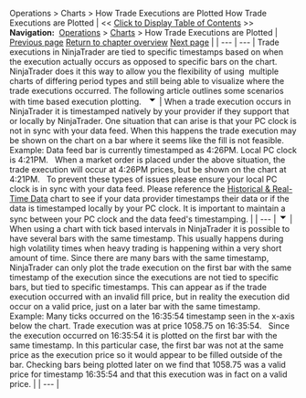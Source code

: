 ﻿
Operations \> Charts \> How Trade Executions are Plotted
How Trade Executions are Plotted
| \<\< [Click to Display Table of Contents](how_trade_executions_are_plott.md) \>\> **Navigation:**     [Operations](operations.md) \> [Charts](charts.md) \> How Trade Executions are Plotted | [Previous page](how_bars_are_built.md) [Return to chapter overview](charts.md) [Next page](break_at_eod.md) |
| --- | --- |
Trade executions in NinjaTrader are tied to specific timestamps based on when the execution actually occurs as opposed to specific bars on the chart. NinjaTrader does it this way to allow you the flexibility of using  multiple charts of differing period types and still being able to visualize where the trade executions occurred. The following article outlines some scenarios with time based execution plotting.
 
![tog_minus](tog_minus.gif)
| When a trade execution occurs in NinjaTrader it is timestamped natively by your provider if they support that or locally by NinjaTrader. One situation that can arise is that your PC clock is not in sync with your data feed. When this happens the trade execution may be shown on the chart on a bar where it seems like the fill is not feasible.   Example: Data feed bar is currently timestamped as 4:26PM. Local PC clock is 4:21PM.   When a market order is placed under the above situation, the trade execution will occur at 4:26PM prices, but be shown on the chart at 4:21PM.   To prevent these types of issues please ensure your local PC clock is in sync with your data feed. Please reference the [Historical \& Real\-Time Data](data_by_provider.md) chart to see if your data provider timestamps their data or if the data is timestamped locally by your PC clock. It is important to maintain a sync between your PC clock and the data feed's timestamping. |
| --- |
![tog_minus](tog_minus.gif)
| When using a chart with tick based intervals in NinjaTrader it is possible to have several bars with the same timestamp. This usually happens during high volatility times when heavy trading is happening within a very short amount of time. Since there are many bars with the same timestamp, NinjaTrader can only plot the trade execution on the first bar with the same timestamp of the execution since the executions are not tied to specific bars, but tied to specific timestamps. This can appear as if the trade execution occurred with an invalid fill price, but in reality the execution did occur on a valid price, just on a later bar with the same timestamp.   Example: Many ticks occurred on the 16:35:54 timestamp seen in the x\-axis below the chart. Trade execution was at price 1058\.75 on 16:35:54\.   Since the execution occurred on 16:35:54 it is plotted on the first bar with the same timestamp. In this particular case, the first bar was not at the same price as the execution price so it would appear to be filled outside of the bar. Checking bars being plotted later on we find that 1058\.75 was a valid price for timestamp 16:35:54 and that this execution was in fact on a valid price. |
| --- |
